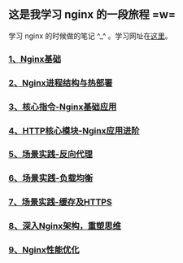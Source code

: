 ## 这是我学习 nginx 的一段旅程 =w=

学习 nginx 的时候做的笔记 ^_^  。学习网址在[这里](https://coding.imooc.com/class/405.html)。

### [1、Nginx基础](./1、Nginx基础.md)

### [2、Nginx进程结构与热部署](./2、Nginx进程结构与热部署.md)

### [3、核心指令-Nginx基础应用](./3、核心指令-Nginx基础应用.md)

### [4、HTTP核心模块-Nginx应用进阶](./4、HTTP核心模块-Nginx应用进阶.md)

### [5、场景实践-反向代理](./5、场景实践-反向代理.md)

### [6、场景实践-负载均衡](./6、场景实践-负载均衡.md)

### [7、场景实践-缓存及HTTPS](./7、场景实践-缓存及HTTPS.md)

### [8、深入Nginx架构，重塑思维](./8、深入Nginx架构，重塑思维.md)

### [9、Nginx性能优化](./9、Nginx性能优化.md)